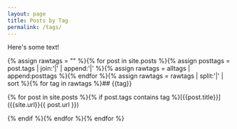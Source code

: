 ```yaml
---
layout: page
title: Posts by Tag
permalink: /tags/
---
```


Here's some text!

{% assign rawtags = "" %}{% for post in site.posts %}{% assign posttags = post.tags | join:'|' | append:'|' %}{% assign rawtags = alltags | append:posttags %}{% endfor %}{% assign rawtags = rawtags | split:'|' | sort %}{% for tag in rawtags %}## {{tag}}

{% for post in site.posts %}{% if post.tags contains tag %}[{{post.title}}]({{site.url}}{{ post.url }})

{% endif %}{% endfor %}{% endfor %}


